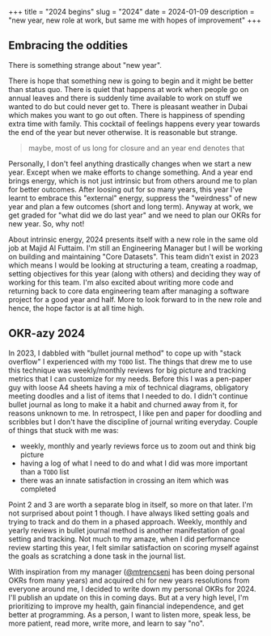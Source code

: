 +++
title = "2024 begins"
slug = "2024"
date = 2024-01-09
description = "new year, new role at work, but same me with hopes of improvement"
+++

## Embracing the oddities

There is something strange about "new year".

There is hope that something new is going to begin and it might be better than
status quo. There is quiet that happens at work when people go on annual leaves
and there is suddenly time available to work on stuff we wanted to do but could
never get to. There is pleasant weather in Dubai which makes you want to go out
often. There is happiness of spending extra time with family. This cocktail of
feelings happens every year towards the end of the year but never otherwise. It
is reasonable but strange.

> maybe, most of us long for closure and an year end denotes that

Personally, I don't feel anything drastically changes when we start a new year.
Except when we make efforts to change something. And a year end brings energy,
which is not just intrinsic but from others around me to plan for better
outcomes. After loosing out for so many years, this year I've learnt to embrace
this "external" energy, suppress the "weirdness" of new year and plan a few
outcomes (short and long term). Anyway at work, we get graded for "what did we
do last year" and we need to plan our OKRs for new year. So, why not!

About intrinsic energy, 2024 presents itself with a new role in the same old job
at Majid Al Futtaim. I'm still an Engineering Manager but I will be working on
building and maintaining "Core Datasets". This team didn't exist in 2023 which
means I would be looking at structuring a team, creating a roadmap, setting
objectives for this year (along with others) and deciding they way of working
for this team. I'm also excited about writing more code and returning back to
core data engineering team after managing a software project for a good year and
half. More to look forward to in the new role and hence, the hope factor is at
all time high.

## OKR-azy 2024

In 2023, I dabbled with "bullet journal method" to cope up with "stack overflow"
I experienced with my `TODO` list. The things that drew me to use this technique
was weekly/monthly reviews for big picture and tracking metrics that I can
customize for my needs. Before this I was a pen-paper guy with loose A4 sheets
having a mix of technical diagrams, obligatory meeting doodles and a list of
items that I needed to do. I didn't continue bullet journal as long to make it
a habit and churned away from it, for reasons unknown to me. In retrospect, I
like pen and paper for doodling and scribbles but I don't have the discipline of
journal writing everyday. Couple of things that stuck with me was:
- weekly, monthly and yearly reviews force us to zoom out and think big picture
- having a log of what I need to do and what I did was more important than a
`TODO` list
- there was an innate satisfaction in crossing an item which was completed

Point 2 and 3 are worth a separate blog in itself, so more on that later. I'm
not surprised about point 1 though. I have always liked setting goals and trying
to track and do them in a phased approach. Weekly, monthly and yearly reviews in
bullet journal method is another manifestation of goal setting and tracking.
Not much to my amaze, when I did performance review starting this year, I felt
similar satisfaction on scoring myself against the goals as scratching a done
task in the journal list.

With inspiration from my manager ([@mtrencseni](https://github.com/mtrencseni)
has been doing personal OKRs from many years) and acquired chi for new years
resolutions from everyone around me, I decided to write down my personal OKRs
for 2024. I'll publish an update on this in coming days. But at a very high
level, I'm prioritizing to improve my health, gain financial independence, and
get better at programming. As a person, I want to listen more, speak less, be
more patient, read more, write more, and learn to say "no".
